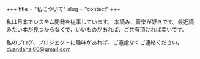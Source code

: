 +++
title = "私について"
slug = "contact"
+++

私は日本でシステム開発を従事しています。
本読み、音楽が好きです。最近読みたい本が見つからなくで、いいものがあれば、ご共有頂ければ幸いです。

私のブログ、プロジェクトに趣味があれば、ご遠慮なくご連絡ください。
duandahai66@gmail.com
